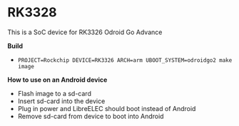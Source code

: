 # RK3328

This is a SoC device for RK3326 Odroid Go Advance

**Build**

* `PROJECT=Rockchip DEVICE=RK3326 ARCH=arm UBOOT_SYSTEM=odroidgo2 make image`

**How to use on an Android device**
- Flash image to a sd-card
- Insert sd-card into the device
- Plug in power and LibreELEC should boot instead of Android
- Remove sd-card from device to boot into Android
